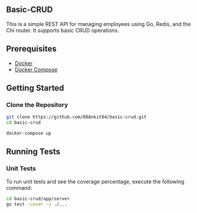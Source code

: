 ## Basic-CRUD

This is a simple REST API for managing employees using Go, Redis, and the Chi router. It supports basic CRUD operations.

## Prerequisites

- [Docker](https://www.docker.com/get-started)
- [Docker Compose](https://docs.docker.com/compose/install/)

## Getting Started

### Clone the Repository

```sh
git clone https://github.com/08Ankit04/basic-crud.git
cd basic-crud

docker-compose up

```

## Running Tests

### Unit Tests

To run unit tests and see the coverage percentage, execute the following command:

```sh
cd basic-crud/app/server
go test -cover -v ./...
```
